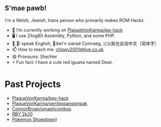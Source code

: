 ## S'mae pawb!

I'm a Welsh, Jewish, trans person who primarily makes ROM Hacks.
- 🔭 I’m currently working on [PlagueVonKarma/jep-hack](https://github.com/PlagueVonKarma/jep-hack)
- 🖥 I use Zilog80 Assembly, Python, and some PHP.
- 💬 🏴󠁧󠁢󠁥󠁮󠁧󠁿I speak English, 󠁧󠁢󠁷󠁬󠁳🏴󠁧󠁢󠁷󠁬󠁳󠁿dwi'n siarad Cymraeg, 🇨🇳我也会说中文（简体字）
- 📫 How to reach me: chippy2001@live.co.uk
- 😄 Pronouns: She/Her
- ⚡ Fun fact: I have a cute red iguana named Dewi.

# Past Projects
- [PlagueVonKarma/kep-hack](https://github.com/PlagueVonKarma/kep-hack)
- [PlagueVonKarma/gen1expansionpak](https://github.com/PlagueVonKarma/gen1expansionpack)
- [ConnorBryan/smashcombos](https://github.com/ConnorBryan/smashcombos)
- [RBY 2k20](https://github.com/rby2k20/rby2k20)
- [Pokemon Showdown](https://pokemonshowdown.com/credits))
